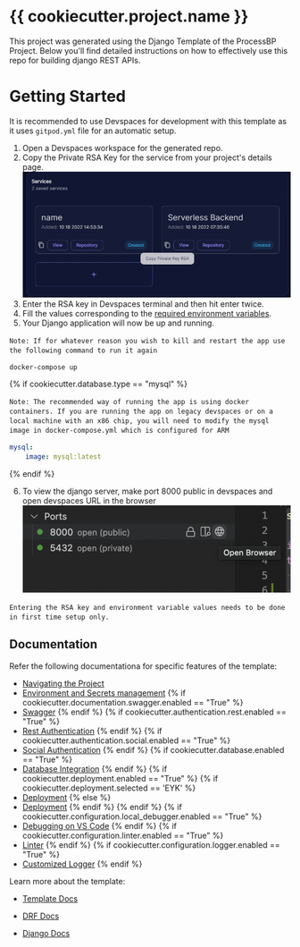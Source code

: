 # {{ cookiecutter.project.name }}  

This project was generated using the Django Template of the ProcessBP Project. Below you'll find detailed instructions on how to effectively use this repo for building django REST APIs.

# Getting Started

It is recommended to use Devspaces for development with this template as it uses `gitpod.yml` file for an automatic setup.
1. Open a Devspaces workspace for the generated repo.
2. Copy the Private RSA Key for the service from your project's details page.
![img.png](docs/assets/rsa_key.png)
3. Enter the RSA key in Devspaces terminal and then hit enter twice.
4. Fill the values corresponding to the [required environment variables](./env/.env.dev.template).
5. Your Django application will now be up and running. 

`Note: If for whatever reason you wish to kill and restart the app use the following command to run it again`
```commandline
docker-compose up
```

{% if cookiecutter.database.type == "mysql" %}

`Note: The recommended way of running the app is using docker containers. If you are running the app on legacy devspaces or on a local machine with an x86 chip, you will need to modify the mysql image in docker-compose.yml which is configured for ARM`

```yml
mysql:
    image: mysql:latest
```

{% endif %}

6. To view the django server, make port 8000 public in devspaces and open devspaces URL in the browser
![img.png](docs/assets/devspaces_browser.png)

`Entering the RSA key and environment variable values needs to be done in first time setup only.`

## Documentation
Refer the following documentationa for specific features of the template:
- [Navigating the Project](docs/project_structure.md)
- [Environment and Secrets management](docs/env_management.md)
{% if cookiecutter.documentation.swagger.enabled == "True" %}
- [Swagger](docs/swagger.md)
{% endif %}
{% if cookiecutter.authentication.rest.enabled == "True" %}
- [Rest Authentication](docs/rest_authentication.md)
{% endif %}
{% if cookiecutter.authentication.social.enabled == "True" %}
- [Social Authentication](docs/social_authentication.md)
{% endif %}
{% if cookiecutter.database.enabled == "True" %}
- [Database Integration](docs/databases.md)
{% endif %}
{% if cookiecutter.deployment.enabled == "True" %}
{% if cookiecutter.deployment.selected == 'EYK' %}
- [Deployment](docs/deployment.md#eyk-deployment)
{% else %}
- [Deployment](docs/deployment.md#cdk-deployment)
{% endif %}
{% endif %}
{% if cookiecutter.configuration.local_debugger.enabled == "True" %}
- [Debugging on VS Code](docs/debugger.md)
{% endif %}
{% if cookiecutter.configuration.linter.enabled == "True" %}
- [Linter](docs/linter.md)
{% endif %}
{% if cookiecutter.configuration.logger.enabled == "True" %}
- [Customized Logger](docs/logging.md)
{% endif %}


Learn more about the template:

- [Template Docs](docs)

- [DRF Docs](https://www.django-rest-framework.org/)

- [Django Docs](https://www.djangoproject.com/)
